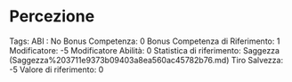 # Percezione

Tags: ABI
: No
Bonus Competenza: 0
Bonus Competenza di Riferimento: 1
Modificatore: -5
Modificatore  Abilità: 0
Statistica di riferimento: Saggezza (Saggezza%203711e9373b09403a8ea560ac45782b76.md)
Tiro Salvezza: -5
Valore di riferimento: 0